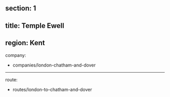 section: 1
----
title: Temple Ewell
----
region: Kent
----
company:
- companies/london-chatham-and-dover
----
route:
- routes/london-to-chatham-and-dover

